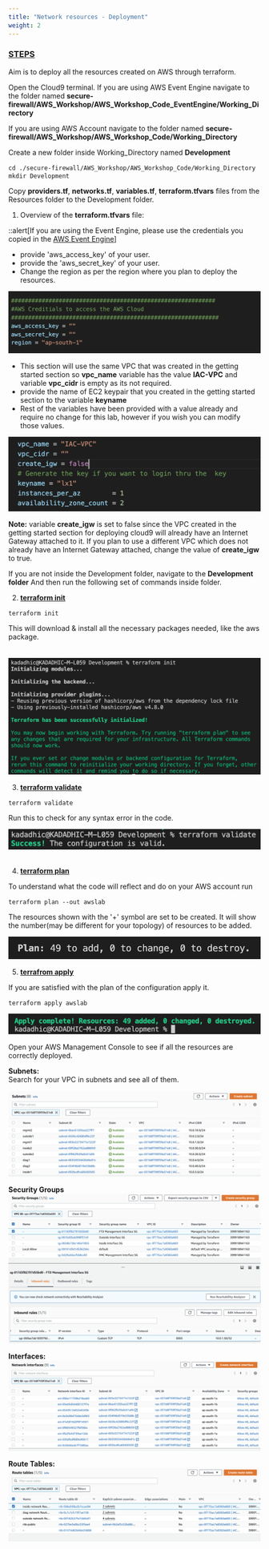 ```yaml
---
title: "Network resources - Deployment"
weight: 2
---
```


### <ins>**STEPS**</ins>
Aim is to deploy all the resources created on AWS through terraform. 

Open the Cloud9 terminal.
If you are using AWS Event Engine navigate to the folder named **secure-firewall/AWS_Workshop/AWS_Workshop_Code_EventEngine/Working_Directory**

If you are using AWS Account navigate to the folder named 
**secure-firewall/AWS_Workshop/AWS_Workshop_Code/Working_Directory**

Create a new folder inside Working_Directory named **Development**

```console
cd ./secure-firewall/AWS_Workshop/AWS_Workshop_Code/Working_Directory
mkdir Development
```

Copy **providers.tf**, **networks.tf**, **variables.tf**, **terraform.tfvars** files from the Resources folder to the Development folder.

1. Overview of the **terraform.tfvars** file:

::alert[If you are using the Event Engine, please use the credentials you copied in the [AWS Event Engine](/10_prerequisites/1_aws_event_engine.md)]

   - provide 'aws_access_key' of your user.
   - provide the 'aws_secret_key' of your user.
   - Change the region as per the region where you plan to deploy the resources.

![provider](/static/images/setup_network_resources/provider_var.png)

   - This section will use the same VPC that was created in the getting started section so **vpc_name** variable has the value **IAC-VPC** and variable **vpc_cidr** is empty as its not required.
   - provide the name of EC2 keypair that you created in the getting started section to the variable **keyname** 
   - Rest of the variables have been provided with a value already and require no change for this lab, however if you wish you can modify those values.

![keyname](/static/images/setup_network_resources/keyname.png)

**Note:** variable **create_igw** is set to false since the VPC created in the getting started section for deploying cloud9 will already have an Internet Gateway attached to it. If you plan to use a different VPC which does not already have an Internet Gateway attached, change the value of **create_igw** to true.


If you are not inside the Development folder, navigate to the **Development folder** And then run the following set of commands inside folder.

2. **<ins>terraform init</ins>**

```console
terraform init
```

This will download & install all the necessary packages needed, like the aws package. 
<br>  
<br>
   ![init_nw](/static/images/setup_network_resources/INIT_NW.png)
<br> 

3. **<ins>terraform validate</ins>**

```console
terraform validate
``` 

Run this to check for any syntax error in the code.

![validate_nw](/static/images/setup_network_resources/VALIDATE_NW.png)  
<br>  

4. **<ins>terraform plan</ins>**

To understand what the code will reflect and do on your AWS account run 
```console
terraform plan --out awslab
``` 
The resources shown with the '+' symbol are set to be created. It will show the number(may be different for your topology) of resources to be added.

![plan_nw](/static/images/setup_network_resources/PLAN_NW.png)

5. **<ins>terrafrom apply</ins>**

If you are satisfied with the plan of the configuration apply it.

```console
terraform apply awslab
```

![apply_nw](/static/images/setup_network_resources/APPLY_NW.png)

Open your AWS Management Console to see if all the resources are correctly deployed. 

**Subnets:** 
<br>
Search for your VPC in subnets and see all of them.
<br>

![subnets](/static/images/setup_network_resources/Subnets.png)

**Security Groups**
![Security Groups](/static/images/setup_network_resources/SecurityGroups.png)

**Interfaces:** 
![interfaces](/static/images/setup_network_resources/Network_interfaces.png)

**Route Tables:** 
![routes_tables](/static/images/setup_network_resources/routetables.png)

